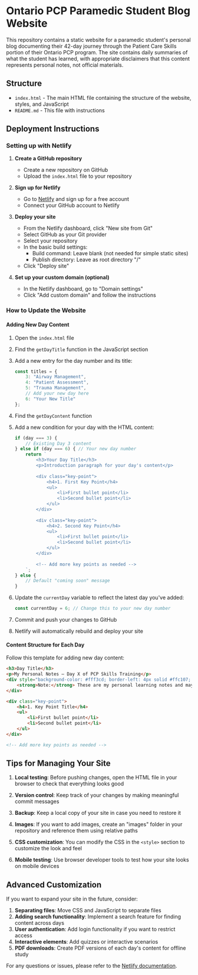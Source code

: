 # Ontario PCP Paramedic Student Blog Website

This repository contains a static website for a paramedic student's personal blog documenting their 42-day journey through the Patient Care Skills portion of their Ontario PCP program. The site contains daily summaries of what the student has learned, with appropriate disclaimers that this content represents personal notes, not official materials.

## Structure

- `index.html` - The main HTML file containing the structure of the website, styles, and JavaScript
- `README.md` - This file with instructions

## Deployment Instructions

### Setting up with Netlify

1. **Create a GitHub repository**
   - Create a new repository on GitHub
   - Upload the `index.html` file to your repository

2. **Sign up for Netlify**
   - Go to [Netlify](https://www.netlify.com/) and sign up for a free account
   - Connect your GitHub account to Netlify

3. **Deploy your site**
   - From the Netlify dashboard, click "New site from Git"
   - Select GitHub as your Git provider
   - Select your repository
   - In the basic build settings:
     - Build command: Leave blank (not needed for simple static sites)
     - Publish directory: Leave as root directory "/"
   - Click "Deploy site"

4. **Set up your custom domain (optional)**
   - In the Netlify dashboard, go to "Domain settings"
   - Click "Add custom domain" and follow the instructions

### How to Update the Website

#### Adding New Day Content

1. Open the `index.html` file
2. Find the `getDayTitle` function in the JavaScript section
3. Add a new entry for the day number and its title:
   ```javascript
   const titles = {
       3: "Airway Management",
       4: "Patient Assessment",
       5: "Trauma Management",
       // Add your new day here
       6: "Your New Title"
   };
   ```

4. Find the `getDayContent` function
5. Add a new condition for your day with the HTML content:
   ```javascript
   if (day === 3) {
       // Existing Day 3 content
   } else if (day === 6) { // Your new day number
       return `
           <h3>Your Day Title</h3>
           <p>Introduction paragraph for your day's content</p>
           
           <div class="key-point">
               <h4>1. First Key Point</h4>
               <ul>
                   <li>First bullet point</li>
                   <li>Second bullet point</li>
               </ul>
           </div>
           
           <div class="key-point">
               <h4>2. Second Key Point</h4>
               <ul>
                   <li>First bullet point</li>
                   <li>Second bullet point</li>
               </ul>
           </div>
           
           <!-- Add more key points as needed -->
       `;
   } else {
       // Default "coming soon" message
   }
   ```

6. Update the `currentDay` variable to reflect the latest day you've added:
   ```javascript
   const currentDay = 6; // Change this to your new day number
   ```

7. Commit and push your changes to GitHub
8. Netlify will automatically rebuild and deploy your site

#### Content Structure for Each Day

Follow this template for adding new day content:

```html
<h3>Day Title</h3>
<p>My Personal Notes – Day X of PCP Skills Training</p>
<div style="background-color: #fff3cd; border-left: 4px solid #ffc107; padding: 0.5rem; margin-bottom: 1rem; font-size: 0.9rem;">
    <strong>Note:</strong> These are my personal learning notes and may not be complete or error-free. Always verify with official sources.
</div>

<div class="key-point">
    <h4>1. Key Point Title</h4>
    <ul>
        <li>First bullet point</li>
        <li>Second bullet point</li>
    </ul>
</div>

<!-- Add more key points as needed -->
```

## Tips for Managing Your Site

1. **Local testing**: Before pushing changes, open the HTML file in your browser to check that everything looks good

2. **Version control**: Keep track of your changes by making meaningful commit messages

3. **Backup**: Keep a local copy of your site in case you need to restore it

4. **Images**: If you want to add images, create an "images" folder in your repository and reference them using relative paths

5. **CSS customization**: You can modify the CSS in the `<style>` section to customize the look and feel

6. **Mobile testing**: Use browser developer tools to test how your site looks on mobile devices

## Advanced Customization

If you want to expand your site in the future, consider:

1. **Separating files**: Move CSS and JavaScript to separate files
2. **Adding search functionality**: Implement a search feature for finding content across days
3. **User authentication**: Add login functionality if you want to restrict access
4. **Interactive elements**: Add quizzes or interactive scenarios
5. **PDF downloads**: Create PDF versions of each day's content for offline study

For any questions or issues, please refer to the [Netlify documentation](https://docs.netlify.com/).
